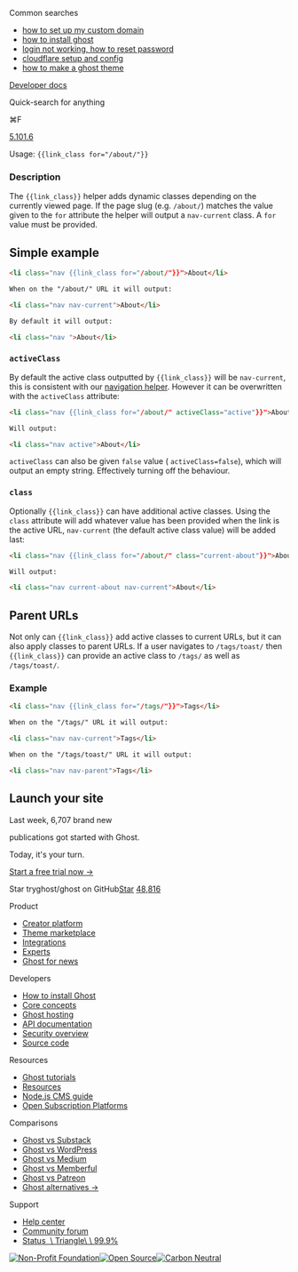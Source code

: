 Common searches

- [how to set up my custom domain](https://ghost.org/help/using-custom-domains/)
- [how to install ghost](https://ghost.org/docs/install/)
- [login not working, how to reset password](https://ghost.org/help/how-do-i-reset-my-password/)
- [cloudflare setup and config](https://ghost.org/help/cloudflare-domain-setup/)
- [how to make a ghost theme](https://ghost.org/docs/themes/)

[Developer docs](https://ghost.org/docs/)

Quick-search for anything

⌘F

[5.101.6](https://github.com/tryghost/ghost/)

Usage: `{{link_class for="/about/"}}`

### Description

The `{{link_class}}` helper adds dynamic classes depending on the currently viewed page. If the page slug (e.g. `/about/`) matches the value given to the `for` attribute the helper will output a `nav-current` class. A `for` value must be provided.

## Simple example

```html
<li class="nav {{link_class for="/about/"}}">About</li>

When on the "/about/" URL it will output:

<li class="nav nav-current">About</li>

By default it will output:

<li class="nav ">About</li>

```

### `activeClass`

By default the active class outputted by `{{link_class}}` will be `nav-current`, this is consistent with our [navigation helper](https://ghost.org/docs/themes/helpers/navigation/). However it can be overwritten with the `activeClass` attribute:

```html
<li class="nav {{link_class for="/about/" activeClass="active"}}">About</li>

Will output:

<li class="nav active">About</li>

```

`activeClass` can also be given `false` value ( `activeClass=false`), which will output an empty string. Effectively turning off the behaviour.

### `class`

Optionally `{{link_class}}` can have additional active classes. Using the `class` attribute will add whatever value has been provided when the link is the active URL, `nav-current` (the default active class value) will be added last:

```html
<li class="nav {{link_class for="/about/" class="current-about"}}">About</li>

Will output:

<li class="nav current-about nav-current">About</li>

```

## Parent URLs

Not only can `{{link_class}}` add active classes to current URLs, but it can also apply classes to parent URLs. If a user navigates to `/tags/toast/` then `{{link_class}}` can provide an active class to `/tags/` as well as `/tags/toast/`.

### Example

```html
<li class="nav {{link_class for="/tags/"}}">Tags</li>

When on the "/tags/" URL it will output:

<li class="nav nav-current">Tags</li>

When on the "/tags/toast/" URL it will output:

<li class="nav nav-parent">Tags</li>

```

## Launch your site

Last week, 6,707 brand new

publications got started with Ghost.

Today, it's your turn.

[Start a free trial now →](https://account.ghost.org/signup/)

Star tryghost/ghost on GitHub[Star](https://github.com/tryghost/ghost) [48,816](https://github.com/tryghost/ghost/stargazers)

Product

- [Creator platform](https://ghost.org/)
- [Theme marketplace](https://ghost.org/marketplace/)
- [Integrations](https://ghost.org/integrations/)
- [Experts](https://ghost.org/experts/)
- [Ghost for news](https://ghost.org/news/)

Developers

- [How to install Ghost](https://ghost.org/docs/install/)
- [Core concepts](https://ghost.org/docs/)
- [Ghost hosting](https://ghost.org/pricing/)
- [API documentation](https://ghost.org/docs/content-api/)
- [Security overview](https://ghost.org/docs/security/)
- [Source code](https://github.com/TryGhost/Ghost)

Resources

- [Ghost tutorials](https://ghost.org/tutorials/)
- [Resources](https://ghost.org/resources/)
- [Node.js CMS guide](https://nodecms.guide/)
- [Open Subscription Platforms](https://opensubscriptionplatforms.com/)

Comparisons

- [Ghost vs Substack](https://ghost.org/vs/substack/)
- [Ghost vs WordPress](https://ghost.org/vs/wordpress/)
- [Ghost vs Medium](https://ghost.org/vs/medium/)
- [Ghost vs Memberful](https://ghost.org/vs/memberful/)
- [Ghost vs Patreon](https://ghost.org/vs/patreon/)
- [Ghost alternatives →](https://ghost.org/alternatives/)

Support

- [Help center](https://ghost.org/help/)
- [Community forum](https://forum.ghost.org/)
- [Status  \\
Triangle\\
\\
99.9%](https://status.ghost.org/)

[![Non-Profit Foundation](https://ghost.org/images/logos/indie.svg)](https://ghost.org/about/)[![Open Source](https://ghost.org/images/logos/opensource.svg)](https://github.com/tryghost)[![Carbon Neutral](https://ghost.org/images/logos/carbonneutral.svg)](https://climate.stripe.com/6MNofu)